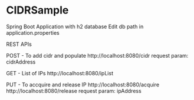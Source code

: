 # CIDRSample

Spring Boot Application with h2 database
Edit db path in application.properties 

REST APIs 

POST - To add cidr and populate
  http://localhost:8080/cidr
    request param: cidrAddress

GET - List of IPs
  http://localhost:8080/ipList
  
PUT - To accquire and release IP 
  http://localhost:8080/acquire
  http://localhost:8080/release
      request param: ipAddress
      
      
